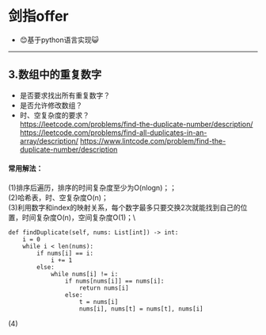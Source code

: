 # 剑指offer
- 😊基于python语言实现😺
---
## 3.数组中的重复数字
- 是否要求找出所有重复数字？
- 是否允许修改数组？
- 时、空复杂度的要求？\
  https://leetcode.com/problems/find-the-duplicate-number/description/ https://leetcode.com/problems/find-all-duplicates-in-an-array/description/ https://www.lintcode.com/problem/find-the-duplicate-number/description
#### 常用解法：
(1)排序后遍历，排序的时间复杂度至少为O(nlogn)；；\
(2)哈希表，时、空复杂度O(n)；\
(3)利用数字和index的映射关系，每个数字最多只要交换2次就能找到自己的位置，时间复杂度O(n)，空间复杂度O(1)；\

    def findDuplicate(self, nums: List[int]) -> int:
        i = 0
        while i < len(nums):
            if nums[i] == i:
                i += 1
            else:
                while nums[i] != i:
                    if nums[nums[i]] == nums[i]:
                        return nums[i]
                    else:
                        t = nums[i]
                        nums[i], nums[t] = nums[t], nums[i]

(4)


